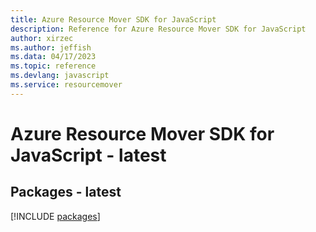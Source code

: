 ```yaml
---
title: Azure Resource Mover SDK for JavaScript
description: Reference for Azure Resource Mover SDK for JavaScript
author: xirzec
ms.author: jeffish
ms.data: 04/17/2023
ms.topic: reference
ms.devlang: javascript
ms.service: resourcemover
---
```

# Azure Resource Mover SDK for JavaScript - latest
## Packages - latest
[!INCLUDE [packages](resource-mover-index.md)]